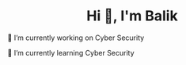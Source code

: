 <h1 align="center">Hi 👋, I'm Balik</h1>

<p align="left">🔭 I’m currently working on Cyber Security</p>

<p>🌱 I’m currently learning Cyber Security</p>

<p align="left"></p>

